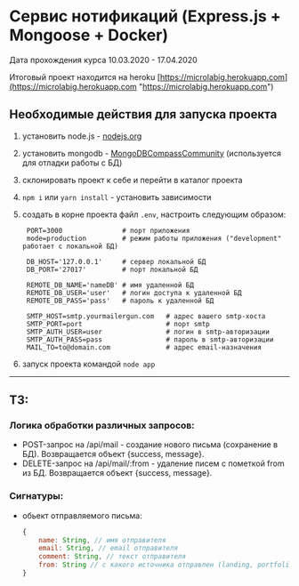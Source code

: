 # Сервис нотификаций (Express.js + Mongoose + Docker)
Дата прохождения курса 10.03.2020 - 17.04.2020

Итоговый проект находится на heroku [https://microlabig.herokuapp.com](https://microlabig.herokuapp.com "https://microlabig.herokuapp.com")

## Необходимые действия для запуска проекта

1. установить node.js - [nodejs.org](https://nodejs.org/ "Node.JS")
2. установить mongodb - [MongoDBCompassCommunity](https://www.mongodb.com/download-center/compass "MongoDB Compass") (используется для отладки работы с БД)
3. cклонировать проект к себе и перейти в каталог проекта
4. `npm i` или `yarn install` - установить зависимости
5. создать в корне проекта файл `.env`, настроить следующим образом:  
   
   ```dotnetcli
    PORT=3000               # порт приложения
    mode=production         # режим работы приложения ("development" работает с локальной БД)

    DB_HOST='127.0.0.1'     # сервер локальной БД
    DB_PORT='27017'         # порт локальной БД

    REMOTE_DB_NAME='nameDB' # имя удаленной БД
    REMOTE_DB_USER='user'   # логин доступа к удаленной БД
    REMOTE_DB_PASS='pass'   # пароль к удаленной БД

    SMTP_HOST=smtp.yourmailergun.com   # адрес вашего smtp-хоста
    SMTP_PORT=port                     # порт smtp
    SMTP_AUTH_USER=user                # логин в smtp-авторизации
    SMTP_AUTH_PASS=pass                # пароль в smtp-авторизации
    MAIL_TO=to@domain.com              # адрес email-назначения 
   ```

6. запуск проекта командой `node app`

---
## ТЗ:

### Логика обработки различных запросов:
   - POST-запрос на /api/mail - создание нового письма (сохранение в БД). Возвращается объект {success, message}.   
   - DELETE-запрос на /api/mail/:from - удаление писем с пометкой from из БД. Возвращается объект {success, message}.
   
### Сигнатуры:

   - обьект отправляемого письма:

        ```javascript
        {
            name: String, // имя отправителя
            email: String, // email отправителя
            comment: String, // текст отправителя
            from: String // с какого источника отправлен (landing, portfolio, service и т.п.)
        }
        ```
